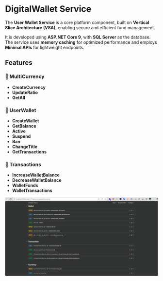 # DigitalWallet Service

The **User Wallet Service** is a core platform component, built on **Vertical Slice Architecture (VSA)**, enabling secure and efficient fund management.  

It is developed using **ASP.NET Core 9**, with **SQL Server** as the database. The service uses **memory caching** for optimized performance and employs **Minimal APIs** for lightweight endpoints.

## Features

### 🔹 MultiCurrency
- **CreateCurrency** 
- **UpdateRatio** 
- **GetAll** 

### 🔹 UserWallet
- **CreateWallet** 
- **GetBalance** 
- **Active** 
- **Suspend**
- **Ban**
- **ChangeTitle**
- **GetTransactions**

### 🔹 Transactions
- **IncreaseWalletBalance** 
- **DecreaseWalletBalance**
- **WalletFunds** 
- **WalletTransactions**

![Endpoints](wallet-endpoints.png)
